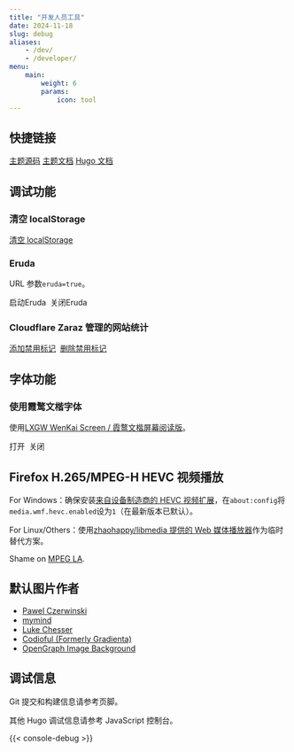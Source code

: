 ```yaml
---
title: "开发人员工具"
date: 2024-11-18
slug: debug
aliases:
    - /dev/
    - /developer/
menu:
    main:
        weight: 6
        params:
            icon: tool
---
```


## 快捷链接

[主题源码](https://github.com/CaiJimmy/hugo-theme-stack) [主题文档](https://stack.jimmycai.com/config/) [Hugo 文档](https://gohugo.io/documentation/)

## 调试功能

### 清空 localStorage

<a class="link" href="javascript:void(0)" onclick="localStorage.clear();location.reload();">清空 localStorage</a>

### Eruda

URL 参数`eruda=true`。

<div class="eruda-btns">
    <a class="link" onclick="localStorage.setItem('active-eruda','true');location.reload();">启动Eruda</a>&nbsp;
    <a class="link" onclick="localStorage.removeItem('active-eruda');location.reload();">关闭Eruda</a>
</div>

### Cloudflare Zaraz 管理的网站统计

<div class="zaraz-btns">
    <script>
      function setCookie(cname, cvalue, exdays, domain) {
        var d = new Date();
        d.setTime(d.getTime() + exdays * 24 * 60 * 60 * 1000);
        var expires = "expires=" + d.toUTCString();
        var cookieString = cname + "=" + cvalue + ";" + expires + ";path=/";
        if (domain) {
          cookieString += ";domain=" + domain;
        }
        document.cookie = cookieString;
      }
      function getMainHost() {
        // https://developer.aliyun.com/article/195912
        let key = `mh_${Math.random()}`;
        let keyR = new RegExp(`(^|;)\\s*${key}=12345`);
        let expiredTime = new Date(0);
        let domain = document.domain;
        let domainList = domain.split(".");
        let urlItems = [];
        // 主域名一定会有两部分组成
        urlItems.unshift(domainList.pop());
        // 慢慢从后往前测试
        while (domainList.length) {
          urlItems.unshift(domainList.pop());
          let mainHost = urlItems.join(".");
          let cookie = `${key}=${12345};domain=.${mainHost}`;
          document.cookie = cookie;
          //如果cookie存在，则说明域名合法
          if (keyR.test(document.cookie)) {
            document.cookie = `${cookie};expires=${expiredTime}`;
            return mainHost;
          }
        }
      }
      function DisableAnalysis() {
        setCookie("DisableAnalysis", "true", 400, "." + getMainHost());
      }
      function RmDisableAnalysis() {
        setCookie("DisableAnalysis", "true", 0, "." + getMainHost());
      }
    </script>
    <a class="link" href="javascript:void(0)" onclick="DisableAnalysis();location.reload();">添加禁用标记</a>&nbsp;
    <a class="link" href="javascript:void(0)" onclick="RmDisableAnalysis();location.reload();">删除禁用标记</a>
</div>

## 字体功能

### 使用霞鹜文楷字体

使用[LXGW WenKai Screen / 霞鹜文楷屏幕阅读版](https://github.com/CMBill/lxgw-wenkai-screen-web)。

<div class="LXGW-WenKai-btns">
    <a class="link" onclick="localStorage.setItem('LXGW-WenKai','true');location.reload();">打开</a>&nbsp;
    <a class="link" onclick="localStorage.removeItem('LXGW-WenKai');location.reload();">关闭</a>
</div>

## Firefox H.265/MPEG-H HEVC 视频播放

For Windows：确保安装[来自设备制造商的 HEVC 视频扩展](ms-windows-store://pdp/?ProductId=9n4wgh0z6vhq)，在`about:config`将`media.wmf.hevc.enabled`设为`1`（在最新版本已默认）。

For Linux/Others：使用[zhaohappy/libmedia 提供的 Web 媒体播放器](/tools/libmedia/product/player/player.html)作为临时替代方案。

Shame on [MPEG LA](https://en.wikipedia.org/wiki/MPEG_LA#Criticism).

## 默认图片作者

- [Pawel Czerwinski](https://unsplash.com/@pawel_czerwinski)
- [mymind](https://unsplash.com/@mymind)
- [Luke Chesser](https://unsplash.com/@lukechesser)
- [Codioful (Formerly Gradienta)](https://unsplash.com/@codioful)
- [OpenGraph Image Background](https://unsplash.com/photos/an-abstract-black-background-with-a-curved-curve-pC8e7FFONcI)

## 调试信息

Git 提交和构建信息请参考页脚。

其他 Hugo 调试信息请参考 JavaScript 控制台。

{{< console-debug >}}
